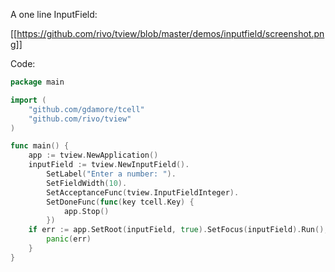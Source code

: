 A one line InputField:

[[https://github.com/rivo/tview/blob/master/demos/inputfield/screenshot.png]]

Code:

```go
package main

import (
	"github.com/gdamore/tcell"
	"github.com/rivo/tview"
)

func main() {
	app := tview.NewApplication()
	inputField := tview.NewInputField().
		SetLabel("Enter a number: ").
		SetFieldWidth(10).
		SetAcceptanceFunc(tview.InputFieldInteger).
		SetDoneFunc(func(key tcell.Key) {
			app.Stop()
		})
	if err := app.SetRoot(inputField, true).SetFocus(inputField).Run(); err != nil {
		panic(err)
	}
}
```